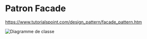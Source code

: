 
# Patron Facade

https://www.tutorialspoint.com/design_pattern/facade_pattern.htm

![Diagramme de classe](https://www.plantuml.com/plantuml/svg/XL91QWCn3Bpx5JesbEG1UrW23RqLIl82OQiRixRZo4f2AFbxtRMpsR2KWZ5YPYIDPA-J8Cl9EzXOx1Yz9p04sc5Af59lGyICGfAhetoprQ865jvHew5F524E6_87-5O0hnvjU5aqvuCrwgQgThV7I1_O4myQmtXviwmTtPKLt98M3DqCtnrFo3Gf6r7ts54fd8REDcGZNwWh-0lLx4Und0bbE2ZzmVheo5EGQdBaHoj_IughENzJyzqisyaIr2CSYTI0PaB9KweflsBRxMNP5hzDVfreAEIZhtFPgXrj_wiixfzbQfsZ_1j-0000 "Diagramme de classe")
